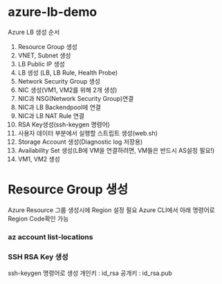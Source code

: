 # azure-lb-demo

Azure LB 생성 순서 

1. Resource Group 생성
2. VNET, Subnet 생성
3. LB Public IP 생성
4. LB 생성 (LB, LB Rule, Health Probe)
5. Network Security Group 생성
6. NIC 생성(VM1, VM2를 위해 2개 생성)
7. NIC과 NSG(Network Security Group)연결
8. NIC과 LB Backendpool에 연결
9. NIC과 LB NAT Rule 연결
10. RSA Key생성(ssh-keygen 명령어)
11. 사용자 데이터 부분에서 실행할 스트립트 생성(web.sh)
12. Storage Account 생성(Diagnostic log 저장용)
13. Availability Set 생성(LB에 VM을 연결하려면, VM들은 반드시 AS설정 필요!)
14. VM1, VM2 생성

# Resource Group 생성
Azure Resource 그룹 생성시에 Region 설정 필요
Azure CLI에서 아래 명령어로 Region Code확인 가능 
### az account list-locations

### SSH RSA Key 생성
ssh-keygen 명령어로 생성 
개인키 : id_rsa
공개키 : id_rsa.pub
